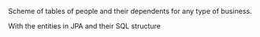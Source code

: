 Scheme of tables of people and their dependents for any type of business.

With the entities in JPA and their SQL structure


